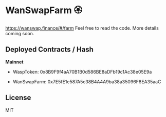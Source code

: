 # WanSwapFarm 🏵

https://wanswap.finance/#/farm  Feel free to read the code. More details coming soon.

## Deployed Contracts / Hash

**Mainnet**

- WaspToken: 0x8B9F9f4aA70B1B0d586BE8aDFb19c1Ac38e05E9a

- WanSwapFarm: 0x7E5fE1e587A5c38B4A4A9ba38a35096F8EA35aaC

## License

MIT

